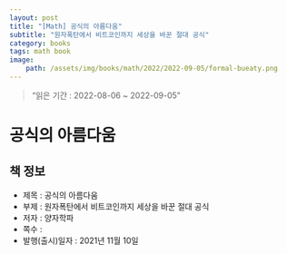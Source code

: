 ```yaml
---
layout: post
title: "[Math] 공식의 아름다움"
subtitle: "원자폭탄에서 비트코인까지 세상을 바꾼 절대 공식"
category: books
tags: math book
image:
    path: /assets/img/books/math/2022/2022-09-05/formal-bueaty.png
---
```


> “읽은 기간 : 2022-08-06 ~ 2022-09-05”

# 공식의 아름다움

## 책 정보
- 제목 : 공식의 아름다움
- 부제 : 원자폭탄에서 비트코인까지 세상을 바꾼 절대 공식
- 저자 : 양자학파
- 쪽수 :
- 발행(출시)일자 : 2021년 11월 10일
